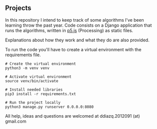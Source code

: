 ## Projects

In this repository I intend to keep track of some algorithms I've been learning throw the past year.
Code consists on a Django application that runs the algorithms, written in [p5.js](https://p5js.org/) (Processing) as static files.

Explanations about how they work and what they do are also provided.


To run the code you'll have to create a virtual environment with the requirements file.

```
# Create the virtual environment
python3 -m venv venv

# Activate virtual environment
source venv/bin/activate

# Install needed libraries
pip3 install -r requirements.txt

# Run the project locally
python3 manage.py runserver 0.0.0.0:8080

```


All help, ideas and questions are welcomed at ddiazq.2012091 (at) gmail.com
